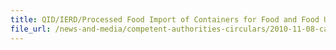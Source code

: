 ```yaml
---
title: QID/IERD/Processed Food Import of Containers for Food and Food Utensils 
file_url: /news-and-media/competent-authorities-circulars/2010-11-08-ca2.pdf
---
```

